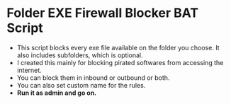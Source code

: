 # Folder EXE Firewall Blocker BAT Script

- This script blocks every exe file available on the folder you choose. It also includes subfolders, which is optional. 
- I created this mainly for blocking pirated softwares from accessing the internet. <!-- But I'm not using them -->  
- You can block them in inbound or outbound or both.  
- You can also set custom name for the rules.
- __Run it as admin and go on.__
